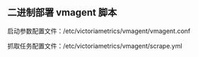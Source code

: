 ## 二进制部署 vmagent 脚本

启动参数配置文件：/etc/victoriametrics/vmagent/vmagent.conf

抓取任务配置文件：/etc/victoriametrics/vmagent/scrape.yml